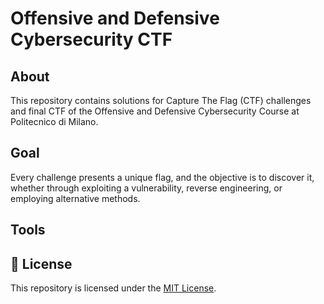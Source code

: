 # Offensive and Defensive Cybersecurity CTF
## About

This repository contains solutions for Capture The Flag (CTF) challenges and final CTF of the Offensive and Defensive Cybersecurity Course at Politecnico di Milano.

## Goal

Every challenge presents a unique flag, and the objective is to discover it, whether through exploiting a vulnerability, reverse engineering, or employing alternative methods.

## Tools


## 📜 License

This repository is licensed under the [MIT License](./LICENSE).
